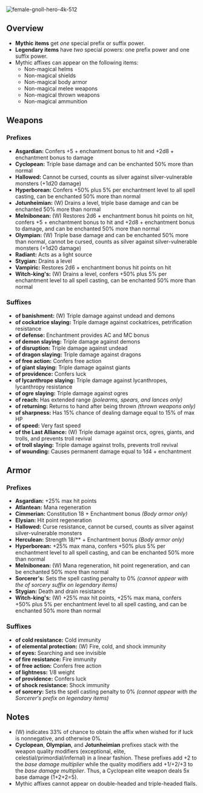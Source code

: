 ![female-gnoll-hero-4k-512](https://github.com/hyvanmielenpelit/GnollHack/assets/16661034/5315c75a-633a-4e83-ae9a-3cee2c3b5a47)

## Overview

- **Mythic items** get *one* special prefix or suffix power.
- **Legendary items** have *two* special powers: one prefix power and one suffix power.
- Mythic affixes can appear on the following items:
  - Non-magical helms
  - Non-magical shields
  - Non-magical body armor
  - Non-magical melee weapons
  - Non-magical thrown weapons
  - Non-magical ammunition

## Weapons

### Prefixes

- **Asgardian:** Confers +5 + enchantment bonus to hit and +2d8 + enchantment bonus to damage
- **Cyclopean:** Triple base damage and can be enchanted 50% more than normal
- **Hallowed:** Cannot be cursed, counts as silver against silver-vulnerable monsters (+1d20 damage)
- **Hyperborean:** Confers +50% plus 5% per enchantment level to all spell casting, can be enchanted 50% more than normal
- **Jotunheimian:** (W) Drains a level, triple base damage and can be enchanted 50% more than normal
- **Melnibonean:** (W) Restores 2d6 + enchantment bonus hit points on hit, confers +5 + enchantment bonus to hit and +2d8 + enchantment bonus to  damage, and can be enchanted 50% more than normal
- **Olympian:** (W) Triple base damage and can be enchanted 50% more than normal, cannot be cursed, counts as silver against silver-vulnerable monsters (+1d20 damage)
- **Radiant:** Acts as a light source
- **Stygian:** Drains a level
- **Vampiric:** Restores 2d6 + enchantment bonus hit points on hit
- **Witch-king's:** (W) Drains a level, confers +50% plus 5% per enchantment level to all spell casting, can be enchanted 50% more than normal

### Suffixes

- **of banishment:** (W) Triple damage against undead and demons
- **of cockatrice slaying:** Triple damage against cockatrices, petrification resistance
- **of defense:** Enchantment provides AC and MC bonus
- **of demon slaying:** Triple damage against demons
- **of disruption:** Triple damage against undead
- **of dragon slaying:** Triple damage against dragons
- **of free action:** Confers free action
- **of giant slaying:** Triple damage against giants
- **of providence:** Confers luck
- **of lycanthrope slaying:** Triple damage against lycanthropes, lycanthropy resistance
- **of ogre slaying:** Triple damage against ogres
- **of reach:** Has extended range *(polearms, spears, and lances only)*
- **of returning:** Returns to hand after being thrown *(thrown weapons only)*
- **of sharpness:** Has 15% chance of dealing damage equal to 15% of max HP
- **of speed:** Very fast speed
- **of the Last Alliance:** (W) Triple damage against orcs, ogres, giants, and trolls, and prevents troll revival
- **of troll slaying:** Triple damage against trolls, prevents troll revival
- **of wounding:** Causes permanent damage equal to 1d4 + enchantment

## Armor

### Prefixes

- **Asgardian:** +25% max hit points
- **Atlantean:** Mana regeneration
- **Cimmerian:** Constitution 18 + Enchantment bonus *(Body armor only)*
- **Elysian:** Hit point regeneration
- **Hallowed:** Curse resistance, cannot be cursed, counts as silver against silver-vulnerable monsters
- **Herculean:** Strength 18/** + Enchantment bonus *(Body armor only)*
- **Hyperborean:** +25% max mana, confers +50% plus 5% per enchantment level to all spell casting, and can be enchanted 50% more than normal
- **Melnibonean:** (W) Mana regeneration, hit point regeneration, and can be enchanted 50% more than normal
- **Sorcerer's:** Sets the spell casting penalty to 0% *(cannot appear with the of sorcery suffix on legendary items)*
- **Stygian:** Death and drain resistance
- **Witch-king's:** (W) +25% max hit points, +25% max mana, confers +50% plus 5% per enchantment level to all spell casting, and can be enchanted 50% more than normal

### Suffixes

- **of cold resistance:** Cold immunity
- **of elemental protection:** (W) Fire, cold, and shock immunity
- **of eyes:** Searching and see invisible
- **of fire resistance:** Fire immunity
- **of free action:** Confers free action
- **of lightness:** 1/8 weight
- **of providence:** Confers luck
- **of shock resistance:** Shock immunity
- **of sorcery:** Sets the spell casting penalty to 0% *(cannot appear with the Sorcerer's prefix on legendary items)*

## Notes

- (W) indicates 33% of chance to obtain the affix when wished for if luck is nonnegative, and otherwise 0%.
- **Cyclopean**, **Olympian**, and **Jotunheimian** prefixes stack with the weapon quality modifiers (exceptional, elite, celestial/primordial/infernal) in a linear fashion. These prefixes add +2 to the *base damage multiplier* while the quality modifiers add +1/+2/+3 to the *base damage multiplier*. Thus, a Cyclopean elite weapon deals 5x base damage (1+2+2=5).
- Mythic affixes cannot appear on double-headed and triple-headed flails.